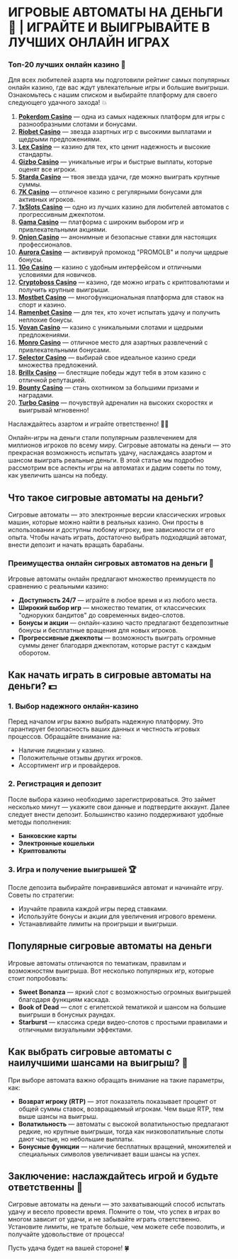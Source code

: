 # ИГРОВЫЕ АВТОМАТЫ НА ДЕНЬГИ 🎰 | ИГРАЙТЕ И ВЫИГРЫВАЙТЕ В ЛУЧШИХ ОНЛАЙН ИГРАХ
### Топ-20 лучших онлайн казино 🎰

Для всех любителей азарта мы подготовили рейтинг самых популярных онлайн казино, где вас ждут увлекательные игры и большие выигрыши. Ознакомьтесь с нашим списком и выбирайте платформу для своего следующего удачного захода! 💥

1. **[Pokerdom Casino](https://brandplay.link/Bxg7SC7H)** — одна из самых надежных платформ для игры с разнообразными слотами и бонусами.
2. **[Riobet Casino](https://brandplay.link/dtx89f2L)** — звезда азартных игр с высокими выплатами и щедрыми предложениями.
3. **[Lex Casino](https://brandplay.link/2HFTmBc8)** — казино для тех, кто ценит надежность и высокие стандарты.
4. **[Gizbo Casino](https://gizbo-tea02.com/c8e962e89)** — уникальные игры и быстрые выплаты, которые оценят все игроки.
5. **[Starda Casino](https://brandplay.link/cpFQbWKn)** — твоя звезда удачи, где можно выиграть крупные суммы.
6. **[7K Casino](https://brandplay.link/dd46bNgD)** — отличное казино с регулярными бонусами для активных игроков.
7. **[1xSlots Casino](https://brandplay.link/R4xfxqdm)** — одно из лучших казино для любителей автоматов с прогрессивным джекпотом.
8. **[Gama Casino](https://brandplay.link/zrZpLFTP)** — платформа с широким выбором игр и привлекательными акциями.
9. **[Onion Casino](https://obclk001-2d.top/click?offer_id=986&partner_id=10542&landing_id=1798&utm_medium=affiliate&sub_1=oncasino3)** — анонимные и безопасные ставки для настоящих профессионалов.
10. **[Aurora Casino](https://10trafic-stat2.com/click/668546566bcc6313411604c7/6766/15114/subaccount?promocode=PROMOLB)** — активируй промокод "PROMOLB" и получи щедрые бонусы.
11. **[1Go Casino](https://1go-ircp01.com/ce015f410)** — казино с удобным интерфейсом и отличными условиями для новичков.
12. **[Cryptoboss Casino](https://cryptobossc.online/d847bcfa9)** — казино, где можно играть с криптовалютами и получить крупные выигрыши.
13. **[Mostbet Casino](https://ktbtis024ifqfn0mst.com/beQs)** — многофункциональная платформа для ставок на спорт и казино.
14. **[Ramenbet Casino](https://get.saltyram.com/ru/registration?apkpop=0&partner=p24970p3296034p5526)** — для тех, кто хочет испытать удачу и получить неплохие бонусы.
15. **[Vovan Casino](https://vovan.site/d2375cf9b)** — казино с уникальными слотами и щедрыми предложениями.
16. **[Monro Casino](https://mnr-ircp01.com/c3ce72a2c)** — отличное место для азартных развлечений с привлекательными бонусами.
17. **[Selector Casino](https://gosel.pl/SELVK)** — выбирай свое идеальное казино среди множества предложений.
18. **[Brillx Casino](https://brillx.pub/BRIVK)** — блестящие победы ждут тебя в этом казино с отличной репутацией.
19. **[Bounty Casino](https://bounty-casino.de/BOVK)** — стань охотником за большими призами и наградами.
20. **[Turbo Casino](https://turbo-casino.pro/TURVK)** — почувствуй адреналин на высоких скоростях и выигрывай мгновенно!

Наслаждайтесь азартом и играйте ответственно! 🎲🍀

Онлайн-игры на деньги стали популярным развлечением для миллионов игроков по всему миру. Сигровые автоматы на деньги — это прекрасная возможность испытать удачу, наслаждаясь азартом и шансом выиграть реальные деньги. В этой статье мы подробно рассмотрим все аспекты игры на автоматах и дадим советы по тому, как увеличить шансы на победу.

## Что такое сигровые автоматы на деньги?

Сигровые автоматы — это электронные версии классических игровых машин, которые можно найти в реальных казино. Они просты в использовании и доступны любому игроку, вне зависимости от его опыта. Чтобы начать играть, достаточно выбрать подходящий автомат, внести депозит и начать вращать барабаны.

### Преимущества онлайн сигровых автоматов на деньги 🎲

Игровые автоматы онлайн предлагают множество преимуществ по сравнению с реальными казино:

- **Доступность 24/7** — играйте в любое время и из любого места.
- **Широкий выбор игр** — множество тематик, от классических "одноруких бандитов" до современных видео-слотов.
- **Бонусы и акции** — онлайн-казино часто предлагают бездепозитные бонусы и бесплатные вращения для новых игроков.
- **Прогрессивные джекпоты** — возможность выиграть огромные суммы денег благодаря джекпотам, которые растут с каждым оборотом.

## Как начать играть в сигровые автоматы на деньги? 💵

### 1. Выбор надежного онлайн-казино

Перед началом игры важно выбрать надежную платформу. Это гарантирует безопасность ваших данных и честность игровых процессов. Обращайте внимание на:

- Наличие лицензии у казино.
- Положительные отзывы других игроков.
- Ассортимент игр и провайдеров.

### 2. Регистрация и депозит

После выбора казино необходимо зарегистрироваться. Это займет несколько минут — укажите свои данные и подтвердите аккаунт. Далее следует внести депозит. Большинство казино поддерживают удобные методы пополнения:

- **Банковские карты**
- **Электронные кошельки**
- **Криптовалюты**

### 3. Игра и получение выигрышей 🏆

После депозита выбирайте понравившийся автомат и начинайте игру. Советы по стратегии:

- Изучайте правила каждой игры перед ставками.
- Используйте бонусы и акции для увеличения игрового времени.
- Устанавливайте лимиты на проигрыши и выигрыши.

## Популярные сигровые автоматы на деньги

Игровые автоматы отличаются по тематикам, правилам и возможностям выигрыша. Вот несколько популярных игр, которые стоит попробовать:

- **Sweet Bonanza** — яркий слот с возможностью огромных выигрышей благодаря функциям каскада.
- **Book of Dead** — слот с египетской тематикой и шансом на большие выигрыши в бонусных раундах.
- **Starburst** — классика среди видео-слотов с простыми правилами и отличными визуальными эффектами.

## Как выбрать сигровые автоматы с наилучшими шансами на выигрыш? 🎰

При выборе автомата важно обращать внимание на такие параметры, как:

- **Возврат игроку (RTP)** — этот показатель показывает процент от общей суммы ставок, возвращаемый игрокам. Чем выше RTP, тем выше шансы на выигрыш.
- **Волатильность** — автоматы с высокой волатильностью предлагают редкие, но крупные выигрыши, тогда как низковолатильные слоты дают частые, но небольшие выплаты.
- **Бонусные функции** — наличие бесплатных вращений, множителей и специальных символов увеличивает ваши шансы на успех.

## Заключение: наслаждайтесь игрой и будьте ответственны 🎉

Сигровые автоматы на деньги — это захватывающий способ испытать удачу и весело провести время. Помните о том, что успех в играх во многом зависит от удачи, и не забывайте играть ответственно. Установите лимиты, не тратьте больше, чем можете себе позволить, и получайте удовольствие от процесса!

Пусть удача будет на вашей стороне! 🍀


